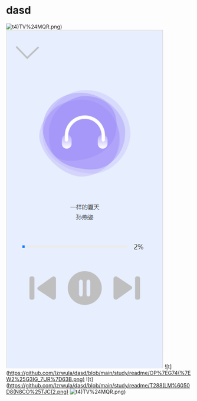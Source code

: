 # dasd

![t](https://github.com/lzrwula/dasd/blob/main/study/readme/ZDYV%5DQ%250VSAP2_)4)TV%24MQR.png)
![t](https://github.com/lzrwula/dasd/blob/main/study/readme/63JQ16K%60V%5B2W%7DKT%24E1%7ER9RC.png)
![t](https://github.com/lzrwula/dasd/blob/main/study/readme/OP%7EG74(%7EW2%25G3IG_7UR%7D63B.png)
![t](https://github.com/lzrwula/dasd/blob/main/study/readme/T288(LM%6050D8(N8CO%25TJC(2.png)
![t](https://github.com/lzrwula/dasd/blob/main/study/readme/ZDYV%5DQ%250VSAP2_)4)TV%24MQR.png)
